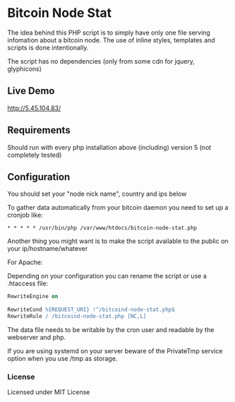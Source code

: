 # Bitcoin Node Stat

The idea behind this PHP script is to simply have only one file
serving infomation about a bitcoin node.
The use of inline styles, templates and scripts is done 
intentionally.

The script has no dependencies (only from some cdn for 
jquery, glyphicons)

## Live Demo

http://5.45.104.83/

## Requirements

Should run with every php installation above (including) version 5
(not completely tested)

## Configuration

You should set your "node nick name", country and ips below

To gather data automatically from your bitcoin daemon you need to set
up a cronjob like:

```* * * * * /usr/bin/php /var/www/htdocs/bitcoin-node-stat.php```

Another thing you might want is to make the script available to the 
public on your ip/hostname/whatever

For Apache:

  Depending on your configuration you can rename the script or use a 
  .htaccess file:

```apache
RewriteEngine on
 
RewriteCond %{REQUEST_URI} !^/bitcoind-node-stat.php$
RewriteRule / /bitcoind-node-stat.php [NC,L]
```

The data file needs to be writable by the cron user and readable by
the webserver and php.

If you are using systemd on your server beware of the PrivateTmp 
service option when you use /tmp as storage.

### License

Licensed under MIT License

